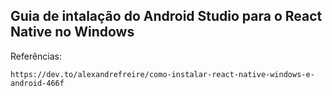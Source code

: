 ## Guia de intalação do Android Studio para o React Native no Windows









Referências:

    https://dev.to/alexandrefreire/como-instalar-react-native-windows-e-android-466f